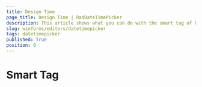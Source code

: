 ```yaml
---
title: Design Time
page_title: Design Time | RadDateTimePicker
description: This article shows what you can do with the smart tag of RadDateTimePicker.
slug: winforms/editors/datetimepicker
tags: datetimepicker
published: True
position: 0
---
```


# Smart Tag
